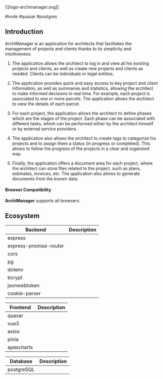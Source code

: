 ![[logo-archimanager.svg]]

#node #quasar #postgres

## Introduction

ArchiManager is an application for architects that facilitates the management of projects and clients thanks to its simplicity and intuitiveness:

1.  The application allows the architect to log in and view all his existing projects and clients, as well as create new projects and clients as needed. Clients can be individuals or legal entities.

2.  The application provides quick and easy access to key project and client information, as well as summaries and statistics, allowing the architect to make informed decisions in real time. For example, each project is associated to one or more parcels. The application allows the architect to view the details of each parcel.

3.  For each project, the application allows the architect to define phases which are the stages of the project. Each phase can be associated with different tasks, which can be performed either by the architect himself or by external service providers.

4.  The application also allows the architect to create tags to categorize his projects and to assign them a status (in progress or completed). This allows to follow the progress of the projects in a clear and organized way.

5.  Finally, the application offers a document area for each project, where the architect can store files related to the project, such as plans, estimates, invoices, etc. The application also allows to generate documents from the known data.

#### Browser Compatibility

**ArchiManager** supports all browsers.

## Ecosystem

| **Backend**            | **Description** |
| ---------------------- | --------------- |
| express                |                 |
| express-promise-router |                 |
| cors                   |                 |
| pg                     |                 |
| dotenv                 |                 |
| bcrypt                 |                 |
| jsonwebtoken           |                 |
| cookie-parser          |                 |

| **Frontend** | **Description** |
| ------------ | --------------- |
| quasar       |                 |
| vue3         |                 |
| axios        |                 |
| pinia        |                 |
| apexcharts   |                 |

| **Database** | **Description** |
| ------------ | --------------- |
| postgreSQL   |                 |
